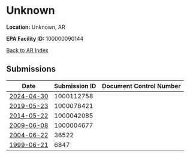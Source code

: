 # Unknown

**Location:** Unknown, AR

**EPA Facility ID:** 100000090144

[Back to AR Index](../../index.md)

## Submissions

| Date | Submission ID | Document Control Number |
|------|--------------|-------------------------|
| [2024-04-30](submissions/1000112758.md) | 1000112758 |  |
| [2019-05-23](submissions/1000078421.md) | 1000078421 |  |
| [2014-05-22](submissions/1000042085.md) | 1000042085 |  |
| [2009-06-08](submissions/1000004677.md) | 1000004677 |  |
| [2004-06-22](submissions/36522.md) | 36522 |  |
| [1999-06-21](submissions/6847.md) | 6847 |  |
